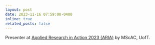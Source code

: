 ```yaml
---
layout: post
date: 2023-11-16 07:59:00-0400
inline: true
related_posts: false
---
```


Presenter at [Applied Research in Action 2023 (ARIA)](https://aria2023.vfairs.ca/) by MScAC, UofT.